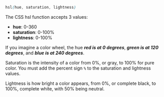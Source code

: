 ```css
hsl(hue, saturation, lightness)
```

The CSS hsl function accepts 3 values: 
- **hue**: 0-360
- **saturation**: 0-100%
- **lightness**: 0-100%

If you imagine a color wheel, the hue ***red is at 0 degrees***, ***green is at 120 degrees***, and ***blue is at 240 degrees***.

Saturation is the intensity of a color from 0%, or gray, to 100% for pure color. You must add the percent sign `%` to the saturation and lightness values.

Lightness is how bright a color appears, from 0%, or complete black, to 100%, complete white, with 50% being neutral.

